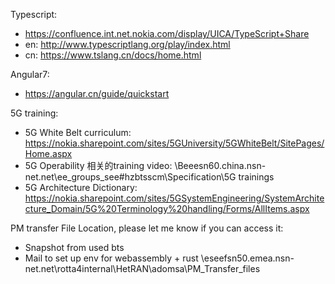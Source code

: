 Typescript:
- https://confluence.int.net.nokia.com/display/UICA/TypeScript+Share
- en: http://www.typescriptlang.org/play/index.html
- cn: https://www.tslang.cn/docs/home.html

Angular7: 
- https://angular.cn/guide/quickstart

5G training:
- 5G White Belt curriculum: https://nokia.sharepoint.com/sites/5GUniversity/5GWhiteBelt/SitePages/Home.aspx
- 5G Operability 相关的training video:  \\Beeesn60.china.nsn-net.net\ee_groups_see\#hzbtsscm\Specification\5G trainings
- 5G Architecture Dictionary: https://nokia.sharepoint.com/sites/5GSystemEngineering/SystemArchitecture_Domain/5G%20Terminology%20handling/Forms/AllItems.aspx

PM transfer
File Location, please let me know if you can access it:
-	Snapshot from used bts
-	Mail to set up env for webassembly + rust
\\eseefsn50.emea.nsn-net.net\rotta4internal\HetRAN\adomsa\PM_Transfer_files
